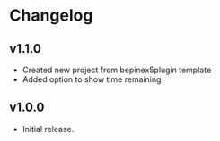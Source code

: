 # Changelog
## v1.1.0
- Created new project from bepinex5plugin template
- Added option to show time remaining
## v1.0.0
- Initial release.
